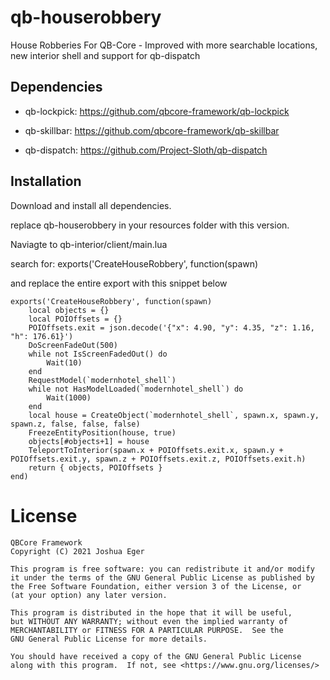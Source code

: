 # qb-houserobbery
House Robberies For QB-Core - Improved with more searchable locations, new interior shell and support for qb-dispatch

## Dependencies

- qb-lockpick: https://github.com/qbcore-framework/qb-lockpick
- qb-skillbar: https://github.com/qbcore-framework/qb-skillbar

- qb-dispatch: https://github.com/Project-Sloth/qb-dispatch

## Installation

Download and install all dependencies.

replace qb-houserobbery in your resources folder with this version.

Naviagte to qb-interior/client/main.lua

search for:      exports('CreateHouseRobbery', function(spawn)

and replace the entire export with this snippet below

```
exports('CreateHouseRobbery', function(spawn)
	local objects = {}
    local POIOffsets = {}
	POIOffsets.exit = json.decode('{"x": 4.90, "y": 4.35, "z": 1.16, "h": 176.61}')
	DoScreenFadeOut(500)
    while not IsScreenFadedOut() do
        Wait(10)
    end
	RequestModel(`modernhotel_shell`)
	while not HasModelLoaded(`modernhotel_shell`) do
	    Wait(1000)
	end
	local house = CreateObject(`modernhotel_shell`, spawn.x, spawn.y, spawn.z, false, false, false)
    FreezeEntityPosition(house, true)
    objects[#objects+1] = house
	TeleportToInterior(spawn.x + POIOffsets.exit.x, spawn.y + POIOffsets.exit.y, spawn.z + POIOffsets.exit.z, POIOffsets.exit.h)
    return { objects, POIOffsets }
end)

```

# License

    QBCore Framework
    Copyright (C) 2021 Joshua Eger

    This program is free software: you can redistribute it and/or modify
    it under the terms of the GNU General Public License as published by
    the Free Software Foundation, either version 3 of the License, or
    (at your option) any later version.

    This program is distributed in the hope that it will be useful,
    but WITHOUT ANY WARRANTY; without even the implied warranty of
    MERCHANTABILITY or FITNESS FOR A PARTICULAR PURPOSE.  See the
    GNU General Public License for more details.

    You should have received a copy of the GNU General Public License
    along with this program.  If not, see <https://www.gnu.org/licenses/>
